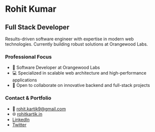 
# Rohit Kumar

##  Full Stack Developer

Results-driven software engineer with expertise in modern web technologies. Currently building robust solutions at Orangewood Labs.

### Professional Focus
- 🔭 Software Developer at Orangewood Labs
- 💻 Specialized in scalable web architecture and high-performance applications
- 🤝 Open to collaborate on innovative backend and full-stack projects

### Contact & Portfolio
- 📧 rohit.kartik9@gmail.com
- 🌐 [rohitkartik.in](https://rohitkartik.in/)
- [LinkedIn](https://www.linkedin.com/in/rohit-kumar-760b0b1b6/)
- [Twitter](https://twitter.com/RKartik_9)
